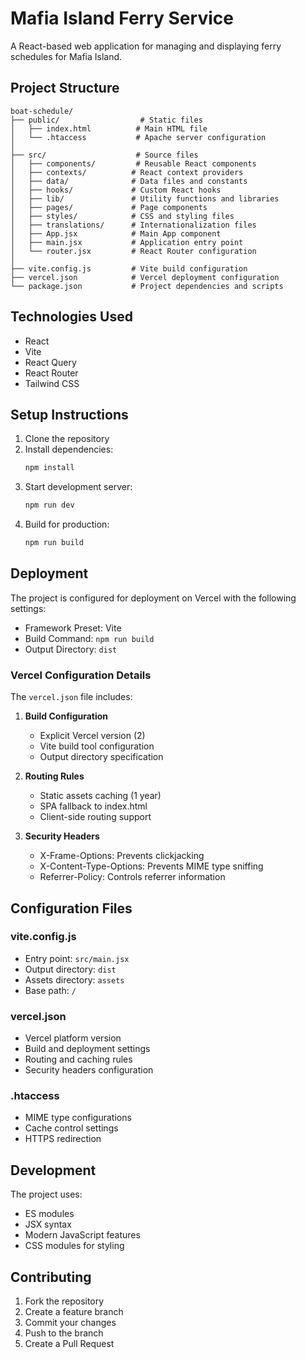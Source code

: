 # Mafia Island Ferry Service

A React-based web application for managing and displaying ferry schedules for Mafia Island.

## Project Structure

```
boat-schedule/
├── public/                  # Static files
│   ├── index.html          # Main HTML file
│   └── .htaccess           # Apache server configuration
│
├── src/                    # Source files
│   ├── components/         # Reusable React components
│   ├── contexts/          # React context providers
│   ├── data/              # Data files and constants
│   ├── hooks/             # Custom React hooks
│   ├── lib/               # Utility functions and libraries
│   ├── pages/             # Page components
│   ├── styles/            # CSS and styling files
│   ├── translations/      # Internationalization files
│   ├── App.jsx            # Main App component
│   ├── main.jsx           # Application entry point
│   └── router.jsx         # React Router configuration
│
├── vite.config.js         # Vite build configuration
├── vercel.json            # Vercel deployment configuration
└── package.json           # Project dependencies and scripts
```

## Technologies Used

- React
- Vite
- React Query
- React Router
- Tailwind CSS

## Setup Instructions

1. Clone the repository
2. Install dependencies:
   ```bash
   npm install
   ```
3. Start development server:
   ```bash
   npm run dev
   ```
4. Build for production:
   ```bash
   npm run build
   ```

## Deployment

The project is configured for deployment on Vercel with the following settings:

- Framework Preset: Vite
- Build Command: `npm run build`
- Output Directory: `dist`

### Vercel Configuration Details

The `vercel.json` file includes:

1. **Build Configuration**
   - Explicit Vercel version (2)
   - Vite build tool configuration
   - Output directory specification

2. **Routing Rules**
   - Static assets caching (1 year)
   - SPA fallback to index.html
   - Client-side routing support

3. **Security Headers**
   - X-Frame-Options: Prevents clickjacking
   - X-Content-Type-Options: Prevents MIME type sniffing
   - Referrer-Policy: Controls referrer information

## Configuration Files

### vite.config.js
- Entry point: `src/main.jsx`
- Output directory: `dist`
- Assets directory: `assets`
- Base path: `/`

### vercel.json
- Vercel platform version
- Build and deployment settings
- Routing and caching rules
- Security headers configuration

### .htaccess
- MIME type configurations
- Cache control settings
- HTTPS redirection

## Development

The project uses:
- ES modules
- JSX syntax
- Modern JavaScript features
- CSS modules for styling

## Contributing

1. Fork the repository
2. Create a feature branch
3. Commit your changes
4. Push to the branch
5. Create a Pull Request 
